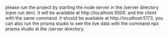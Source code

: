 please run the project by starting the node server in the /server directory (npm run dev). it will be available at http://localhost:3000.
and the client with the same command. it should be available at http://localhost:5173. 
you can also run the prisma studio to see the live data with the command npx prisma studio at the /server directory.